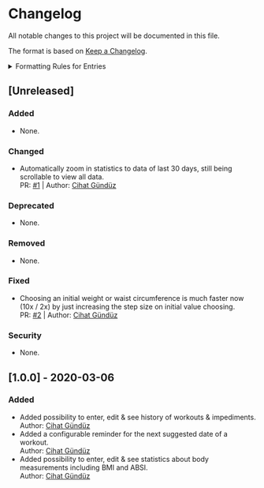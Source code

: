 # Changelog
All notable changes to this project will be documented in this file.

The format is based on [Keep a Changelog](http://keepachangelog.com/en/1.0.0/).

<details>
<summary>Formatting Rules for Entries</summary>
Each entry should use the following format:

```markdown
- Summary of what was changed in a single line using past tense & followed by two whitespaces.  
  Issue: [#0](https://github.com/Flinesoft/FitnessTracker-Android/issues/0) | PR: [#0](https://github.com/Flinesoft/FitnessTracker-Android/pull/0) | Author: [Cihat Gündüz](https://github.com/Jeehut)
```

Note that at the end of the summary line, you need to add two whitespaces (`  `) for correct rendering on GitHub.

If needed, pluralize to `Tasks`, `PRs` or `Authors` and list multiple entries separated by `, `. Also, remove entries not needed in the second line.
</details>

## [Unreleased]
### Added
- None.
### Changed
- Automatically zoom in statistics to data of last 30 days, still being scrollable to view all data.  
  PR: [#1](https://github.com/Flinesoft/FitnessTracker-Android/pull/1) | Author: [Cihat Gündüz](https://github.com/Jeehut)
### Deprecated
- None.
### Removed
- None.
### Fixed
- Choosing an initial weight or waist circumference is much faster now (10x / 2x) by just increasing the step size on initial value choosing.  
  PR: [#2](https://github.com/Flinesoft/FitnessTracker-Android/pull/2) | Author: [Cihat Gündüz](https://github.com/Jeehut)  
### Security
- None.

## [1.0.0] - 2020-03-06
### Added
- Added possibility to enter, edit & see history of workouts & impediments.  
  Author: [Cihat Gündüz](https://github.com/Jeehut)
- Added a configurable reminder for the next suggested date of a workout.  
  Author: [Cihat Gündüz](https://github.com/Jeehut)
- Added possibility to enter, edit & see statistics about body measurements including BMI and ABSI.  
  Author: [Cihat Gündüz](https://github.com/Jeehut)
